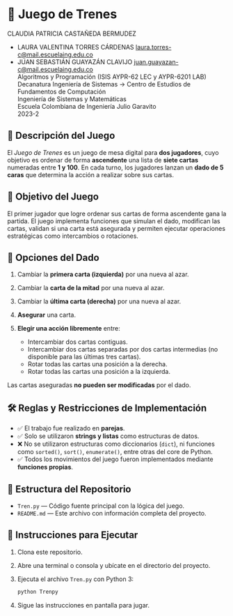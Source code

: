 # 🎲 Juego de Trenes

CLAUDIA PATRICIA CASTAÑEDA BERMUDEZ
- LAURA VALENTINA TORRES CÁRDENAS <laura.torres-c@mail.escuelaing.edu.co>
- JUAN SEBASTIÁN GUAYAZÁN CLAVIJO <juan.guayazan-c@mail.escuelaing.edu.co>   
Algoritmos y Programación (ISIS AYPR-62 LEC y AYPR-6201 LAB)   
Decanatura Ingeniería de Sistemas → Centro de Estudios de Fundamentos de Computación    
Ingeniería de Sistemas y Matemáticas    
Escuela Colombiana de Ingeniería Julio Garavito    
2023-2

## 🧩 Descripción del Juego

El *Juego de Trenes* es un juego de mesa digital para **dos jugadores**, cuyo objetivo es ordenar de forma **ascendente** una lista de **siete cartas** numeradas entre **1 y 100**. En cada turno, los jugadores lanzan un **dado de 5 caras** que determina la acción a realizar sobre sus cartas.

## 🎯 Objetivo del Juego

El primer jugador que logre ordenar sus cartas de forma ascendente gana la partida. El juego implementa funciones que simulan el dado, modifican las cartas, validan si una carta está asegurada y permiten ejecutar operaciones estratégicas como intercambios o rotaciones.

## 🎲 Opciones del Dado

1. Cambiar la **primera carta (izquierda)** por una nueva al azar.
2. Cambiar la **carta de la mitad** por una nueva al azar.
3. Cambiar la **última carta (derecha)** por una nueva al azar.
4. **Asegurar** una carta.
5. **Elegir una acción libremente** entre:

   * Intercambiar dos cartas contiguas.
   * Intercambiar dos cartas separadas por dos cartas intermedias (no disponible para las últimas tres cartas).
   * Rotar todas las cartas una posición a la derecha.
   * Rotar todas las cartas una posición a la izquierda.

Las cartas aseguradas **no pueden ser modificadas** por el dado.

## 🛠 Reglas y Restricciones de Implementación

* ✅ El trabajo fue realizado en **parejas**.
* ✅ Solo se utilizaron **strings y listas** como estructuras de datos.
* ❌ No se utilizaron estructuras como diccionarios (`dict`), ni funciones como `sorted()`, `sort()`, `enumerate()`, entre otras del core de Python.
* ✅ Todos los movimientos del juego fueron implementados mediante **funciones propias**.

## 📁 Estructura del Repositorio

* `Tren.py` — Código fuente principal con la lógica del juego.
* `README.md` — Este archivo con información completa del proyecto.

## 🚀 Instrucciones para Ejecutar

1. Clona este repositorio.

2. Abre una terminal o consola y ubícate en el directorio del proyecto.

3. Ejecuta el archivo `Tren.py` con Python 3:

   ```bash
   python Trenpy
   ```

4. Sigue las instrucciones en pantalla para jugar.
